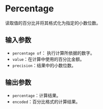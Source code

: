 # Percentage

读取值的百分比并将其格式化为指定的小数位数。

## 输入参数

- `percentage of`： 执行计算所依据的数字。
- `value`：在计算中使用的百分比金额。
- `precision`：结果中的小数位数。

## 输出参数

- `percentage`：计算结果。
- `encoded`：百分比格式的计算结果。
